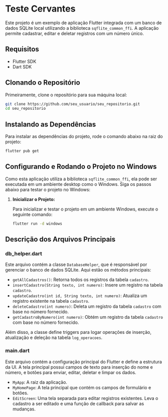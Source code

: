 # Teste Cervantes

Este projeto é um exemplo de aplicação Flutter integrada com um banco de dados SQLite local utilizando a biblioteca `sqflite_common_ffi`. A aplicação permite cadastrar, editar e deletar registros com um número único.

## Requisitos

- Flutter SDK
- Dart SDK

## Clonando o Repositório

Primeiramente, clone o repositório para sua máquina local:

```sh
git clone https://github.com/seu_usuario/seu_repositorio.git
cd seu_repositorio
```

## Instalando as Dependências

Para instalar as dependências do projeto, rode o comando abaixo na raiz do projeto:

```sh
flutter pub get
```

## Configurando e Rodando o Projeto no Windows

Como esta aplicação utiliza a biblioteca `sqflite_common_ffi`, ela pode ser executada em um ambiente desktop como o Windows. Siga os passos abaixo para testar o projeto no Windows:

1. **Inicializar o Projeto:**

   Para inicializar e testar o projeto em um ambiente Windows, execute o seguinte comando:

   ```sh
   flutter run -d windows
   ```

## Descrição dos Arquivos Principais

### db_helper.dart

Este arquivo contém a classe `DatabaseHelper`, que é responsável por gerenciar o banco de dados SQLite. Aqui estão os métodos principais:

- `getAllCadastros()`: Retorna todos os registros da tabela `cadastro`.
- `insertCadastro(String texto, int numero)`: Insere um registro na tabela `cadastro`.
- `updateCadastro(int id, String texto, int numero)`: Atualiza um registro existente na tabela `cadastro`.
- `deleteCadastro(int numero)`: Deleta um registro da tabela `cadastro` com base no número fornecido.
- `getCadastroByNumero(int numero)`: Obtém um registro da tabela `cadastro` com base no número fornecido.

Além disso, a classe define triggers para logar operações de inserção, atualização e deleção na tabela `log_operacoes`.

### main.dart

Este arquivo contém a configuração principal do Flutter e define a estrutura da UI. A tela principal possui campos de texto para inserção do nome e número, e botões para enviar, editar, deletar e limpar os dados.

- `MyApp`: A raiz da aplicação.
- `MyHomePage`: A tela principal que contém os campos de formulário e botões.
- `EditScreen`: Uma tela separada para editar registros existentes. Leva o cadastro a ser editado e uma função de callback para salvar as mudanças.
